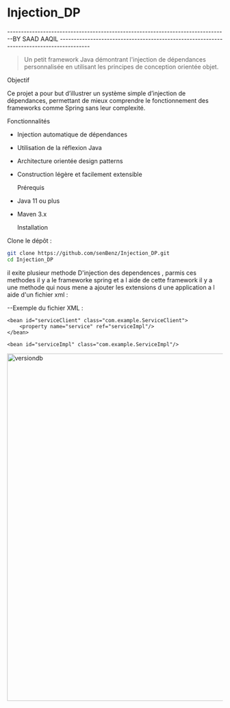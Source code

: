 # Injection_DP 
--------------------------------------------------------------------------------BY SAAD AAQIL -----------------------------------------------------------------------------------------

> Un petit framework Java démontrant l'injection de dépendances personnalisée en utilisant les principes de conception orientée objet.

  Objectif

Ce projet a pour but d’illustrer un système simple d’injection de dépendances, permettant de mieux comprendre le fonctionnement des frameworks comme Spring sans leur complexité.

 Fonctionnalités

- Injection automatique de dépendances
- Utilisation de la réflexion Java
- Architecture orientée design patterns
- Construction légère et facilement extensible

    Prérequis

- Java 11 ou plus
- Maven 3.x

    Installation

Clone le dépôt :

```bash
git clone https://github.com/senBenz/Injection_DP.git
cd Injection_DP
```


il exite plusieur methode D'injection des dependences , parmis ces methodes il y a le frameworke spring et a l aide de cette framework il y a une methode qui nous mene a ajouter les extensions d une application a l aide d'un fichier xml : 

--Exemple du fichier XML : 

<beans xmlns="http://www.springframework.org/schema/beans"
       xmlns:xsi="http://www.w3.org/2001/XMLSchema-instance"
       xsi:schemaLocation="
           http://www.springframework.org/schema/beans
           http://www.springframework.org/schema/beans/spring-beans.xsd">

    <bean id="serviceClient" class="com.example.ServiceClient">
        <property name="service" ref="serviceImpl"/>
    </bean>

    <bean id="serviceImpl" class="com.example.ServiceImpl"/>
</beans>


<img width="1237" height="811" alt="versiondb" src="https://github.com/user-attachments/assets/fc14f2bb-2efc-49e7-8b6d-47f8d3ae8549" />



















